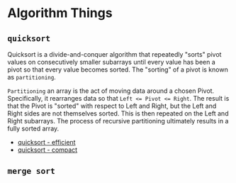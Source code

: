 # Algorithm Things

## `quicksort`

Quicksort is a divide-and-conquer algorithm that repeatedly "sorts" pivot values on consecutively smaller subarrays until every value has been a pivot so that every value becomes sorted. The "sorting" of a pivot is known as `partitioning`.

`Partitioning` an array is the act of moving data around a chosen Pivot. Specifically, it rearranges data so that `Left <= Pivot <= Right`. The result is that the Pivot is "sorted" with respect to Left and Right, but the Left and Right sides are not themselves sorted. This is then repeated on the Left and Right subarrays. The process of recursive partitioning ultimately results in a fully sorted array.

* [quicksort - efficient](https://github.com/jhanink/code-samples/blob/master/quicksort.js)
* [quicksort - compact](https://github.com/jhanink/code-samples/blob/master/quicksort-compact.js)

## `merge sort`
